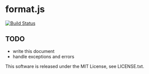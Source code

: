 # format.js

[![Build Status](https://travis-ci.org/tmaeda1981jp/format.js.png?branch=master)](https://travis-ci.org/tmaeda1981jp/format.js)

## TODO

- write this document
- handle exceptions and errors

This software is released under the MIT License, see LICENSE.txt.
